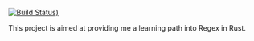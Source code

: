 [![Build Status](https://travis-ci.org/github/078105099107108097117115/regex-rust-testing))](https://travis-ci.org/github/078105099107108097117115/regex-rust-testing)


This project is aimed at providing me a learning path into Regex in Rust.
